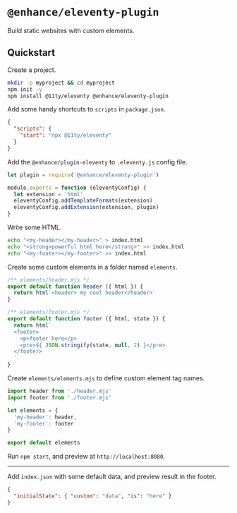 # `@enhance/eleventy-plugin`

Build static websites with custom elements.

## Quickstart

Create a project.

``` bash
mkdir -p myproject && cd myproject
npm init -y
npm install @11ty/eleventy @enhance/eleventy-plugin
```

Add some handy shortcuts to `scripts` in `package.json`.

```json
{
  "scripts": {
    "start": "npx @11ty/eleventy"
  }
}
```

Add the `@enhance/plugin-eleventy` to `.eleventy.js` config file.

```javascript
let plugin = require('@enhance/eleventy-plugin')

module.exports = function (eleventyConfig) {
  let extension = 'html'
  eleventyConfig.addTemplateFormats(extension)
  eleventyConfig.addExtension(extension, plugin)
}
```

Write some HTML.

```bash
echo "<my-header></my-header>" > index.html
echo "<strong>powerful html here</strong>" >> index.html
echo "<my-footer></my-footer>" >> index.html
```

Create some custom elements in a folder named `elements`.

```javascript
/** elements/header.mjs */
export default function header ({ html }) {
  return html`<header> my cool header</header>`
}
```

```javascript
/** elements/footer.mjs */
export default function footer ({ html, state }) {
  return html`
  <footer>
    <p>footer here</p>
    <pre>${ JSON.stringify(state, null, 2) }</pre>
  </footer>
  `
}
```

Create `elements/elements.mjs` to define custom element tag names.

```javascript
import header from './header.mjs'
import footer from './footer.mjs'

let elements = {
  'my-header': header,
  'my-footer': footer
}

export default elements
```

Run `npm start`, and preview at `http://localhost:8080`.

---

Add `index.json` with some default data, and preview result in the footer.

```json
{
  "initialState": { "custom": "data", "is": "here" }
}
```

